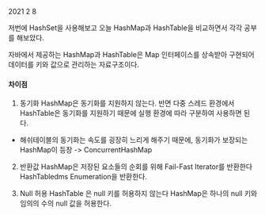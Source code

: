 2021 2 8

저번에 HashSet을 사용해보고
오늘 HashMap과 HashTable을 비교하면서 각각 공부를 해보았다.




자바에서 제공하는 HashMap과 HashTable은 Map 인터페이스를 상속받아 구현되어 데이터를
키와 값으로 관리하는 자료구조이다.


#### 차이점
1) 동기화
HashMap은 동기화를 지원하지 않는다.
반면 다중 스레드 환경에서 HashTable은 동기화를 지원하기 때문에 실행 환경에 따라 구분하여 사용하면 된다.
  * 해쉬테이블의 동기화는 속도를 굉장히 느리게 해주기 때문에, 동기화가 보장되는 HashMap이 등장 -> ConcurrentHashMap

2) 반환값
HashMap은 저장된 요소들의 순회를 위해 Fail-Fast Iterator를 반환한다
HashTabledms Enumeration을 반환한다.

3) Null 허용
HashTable 은 null 키를 허용하지 않는다
HashMap은 하나의 null 키와 임의의 수의 null 값을 허용한다.




